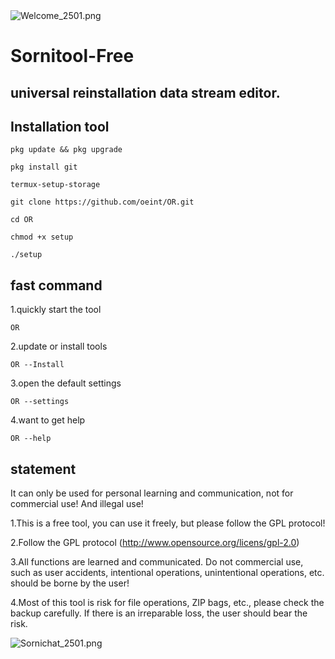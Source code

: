     
<img src="https://www.img520.com/AquyTd.png" alt="Welcome_2501.png" title="Welcome_2501.png" />
  
# Sornitool-Free

## universal reinstallation data stream editor.

## Installation tool

```
pkg update && pkg upgrade 
```
```
pkg install git
```
```
termux-setup-storage
```
```
git clone https://github.com/oeint/OR.git
```
```
cd OR
```
```
chmod +x setup
```
```
./setup
```
## fast command
1.quickly start the tool
```
OR
```
2.update or install tools
```
OR --Install
```
3.open the default settings
```
OR --settings
```
4.want to get help
```
OR --help
```
## statement

 It can only be used for personal learning and communication, not for commercial use! And illegal use!

1.This is a free tool, you can use it freely, but please follow the GPL protocol!

2.Follow the GPL protocol (http://www.opensource.org/licens/gpl-2.0)

3.All functions are learned and communicated. Do not commercial use, such as user accidents, intentional operations, unintentional operations, etc. should be borne by the user!

4.Most of this tool is risk for file operations, ZIP bags, etc., please check the backup carefully. If there is an irreparable loss, the user should bear the risk.
        
<img src="https://www.img520.com/SOtT1B.png" alt="Sornichat_2501.png" title="Sornichat_2501.png" />
